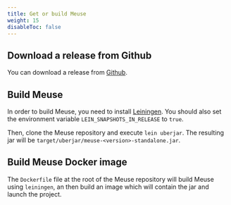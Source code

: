 ```yaml
---
title: Get or build Meuse
weight: 15
disableToc: false
---
```


## Download a release from Github

You can download a release from [Github](https://github.com/mcorbin/meuse/releases).

## Build Meuse

In order to build Meuse, you need to install [Leiningen](https://leiningen.org/). You should also set the environment variable `LEIN_SNAPSHOTS_IN_RELEASE` to `true`.

Then, clone the Meuse repository and execute `lein uberjar`. The resulting jar will be `target/uberjar/meuse-<version>-standalone.jar`.

## Build Meuse Docker image

The `Dockerfile` file at the root of the Meuse repository will build Meuse using `leiningen`, an then build an image which will contain the jar and launch the project.
